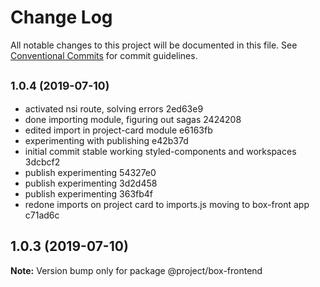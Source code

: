 # Change Log

All notable changes to this project will be documented in this file.
See [Conventional Commits](https://conventionalcommits.org) for commit guidelines.

## <small>1.0.4 (2019-07-10)</small>

* activated nsi route, solving errors 2ed63e9
* done importing module, figuring out sagas 2424208
* edited import in project-card module e6163fb
* experimenting with publishing e42b37d
* initial commit stable working styled-components and workspaces 3dcbcf2
* publish experimenting 54327e0
* publish experimenting 3d2d458
* publish experimenting 363fb4f
* redone imports on project card to imports.js moving to box-front app c71ad6c





## 1.0.3 (2019-07-10)

**Note:** Version bump only for package @project/box-frontend
